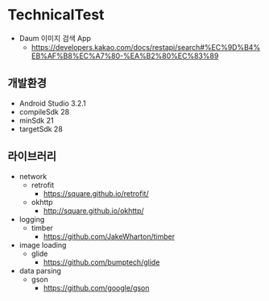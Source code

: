 TechnicalTest
=========

- Daum 이미지 검색 App
  - https://developers.kakao.com/docs/restapi/search#%EC%9D%B4%EB%AF%B8%EC%A7%80-%EA%B2%80%EC%83%89

개발환경
-
 - Android Studio 3.2.1
 - compileSdk 28
 - minSdk 21
 - targetSdk 28
 
라이브러리
-
 - network
   - retrofit
     - https://square.github.io/retrofit/ 
   - okhttp
     - http://square.github.io/okhttp/
 - logging
   - timber
     - https://github.com/JakeWharton/timber
 - image loading
   - glide
     - https://github.com/bumptech/glide
 - data parsing
   - gson
     - https://github.com/google/gson


